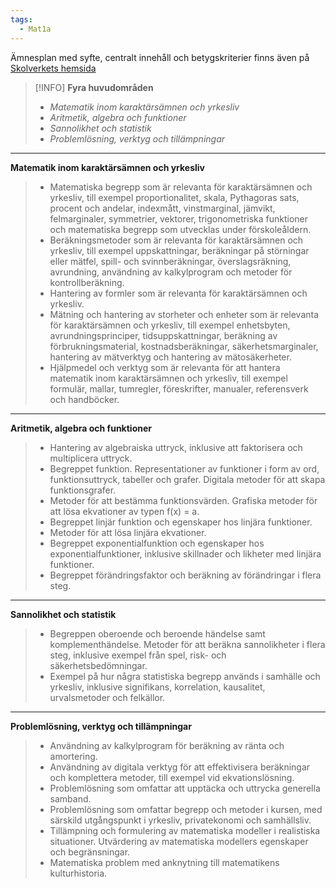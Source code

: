 ```yaml
---
tags:
  - Mat1a
---
```

Ämnesplan med syfte, centralt innehåll och betygskriterier finns även på [Skolverkets hemsida](https://www.skolverket.se/undervisning/gymnasieskolan/laroplan-program-och-amnen-i-gymnasieskolan/gymnasieprogrammen/amne?url=907561864%2Fsyllabuscw%2Fjsp%2Fsubject.htm%3FsubjectCode%3DMAT%26version%3D11%26tos%3Dgy&sv.url=12.5dfee44715d35a5cdfa92a3)

>[!INFO] **Fyra huvudområden**
>
>- *Matematik inom karaktärsämnen och yrkesliv*
>- *Aritmetik, algebra och funktioner*
>- *Sannolikhet och statistik*
>- *Problemlösning, verktyg och tillämpningar*

---

**Matematik inom karaktärsämnen och yrkesliv**

> - Matematiska begrepp som är relevanta för karaktärsämnen och yrkesliv, till exempel proportionalitet, skala, Pythagoras sats, procent och andelar, indexmått, vinstmarginal, jämvikt, felmarginaler, symmetrier, vektorer, trigonometriska funktioner och matematiska begrepp som utvecklas under förskoleåldern.
> - Beräkningsmetoder som är relevanta för karaktärsämnen och yrkesliv, till exempel uppskattningar, beräkningar på störningar eller mätfel, spill- och svinnberäkningar, överslagsräkning, avrundning, användning av kalkylprogram och metoder för kontrollberäkning.
> - Hantering av formler som är relevanta för karaktärsämnen och yrkesliv.
> - Mätning och hantering av storheter och enheter som är relevanta för karaktärsämnen och yrkesliv, till exempel enhetsbyten, avrundningsprinciper, tidsuppskattningar, beräkning av förbrukningsmaterial, kostnadsberäkningar, säkerhetsmarginaler, hantering av mätverktyg och hantering av mätosäkerheter.
> - Hjälpmedel och verktyg som är relevanta för att hantera matematik inom karaktärsämnen och yrkesliv, till exempel formulär, mallar, tumregler, föreskrifter, manualer, referensverk och handböcker.

---

**Aritmetik, algebra och funktioner**

> - Hantering av algebraiska uttryck, inklusive att faktorisera och multiplicera uttryck.
> - Begreppet funktion. Representationer av funktioner i form av ord, funktionsuttryck, tabeller och grafer. Digitala metoder för att skapa funktionsgrafer.
> - Metoder för att bestämma funktionsvärden. Grafiska metoder för att lösa ekvationer av typen f(x) = a.
> - Begreppet linjär funktion och egenskaper hos linjära funktioner.
> - Metoder för att lösa linjära ekvationer.
> - Begreppet exponentialfunktion och egenskaper hos exponentialfunktioner, inklusive skillnader och likheter med linjära funktioner.
> - Begreppet förändringsfaktor och beräkning av förändringar i flera steg.

---

**Sannolikhet och statistik**

> - Begreppen oberoende och beroende händelse samt komplementhändelse. Metoder för att beräkna sannolikheter i flera steg, inklusive exempel från spel, risk- och säkerhetsbedömningar.
> - Exempel på hur några statistiska begrepp används i samhälle och yrkesliv, inklusive signifikans, korrelation, kausalitet, urvalsmetoder och felkällor.

---

**Problemlösning, verktyg och tillämpningar**

> - Användning av kalkylprogram för beräkning av ränta och amortering.
> - Användning av digitala verktyg för att effektivisera beräkningar och komplettera metoder, till exempel vid ekvationslösning.
> - Problemlösning som omfattar att upptäcka och uttrycka generella samband.
> - Problemlösning som omfattar begrepp och metoder i kursen, med särskild utgångspunkt i yrkesliv, privatekonomi och samhällsliv.
> - Tillämpning och formulering av matematiska modeller i realistiska situationer. Utvärdering av matematiska modellers egenskaper och begränsningar.
> - Matematiska problem med anknytning till matematikens kulturhistoria.